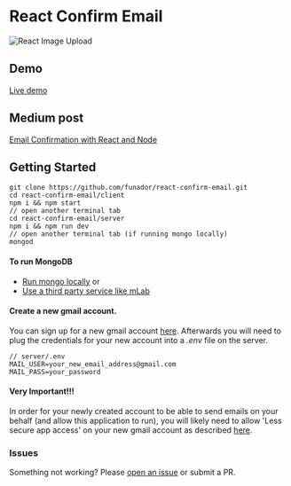 # React Confirm Email

![React Image Upload](https://cdn-images-1.medium.com/max/800/1*Tx026w_PlV29l5OiBFqCXQ.gif)

## Demo

[Live demo](http://react-confirm-email.surge.sh)

## Medium post

[Email Confirmation with React and Node](https://medium.com/p/257e5d9de725/)

## Getting Started

```
git clone https://github.com/funador/react-confirm-email.git
cd react-confirm-email/client
npm i && npm start
// open another terminal tab
cd react-confirm-email/server
npm i && npm run dev
// open another terminal tab (if running mongo locally)
mongod
```

#### To run MongoDB

* [Run mongo locally](https://medium.com/@peaonunes/how-to-install-mongodb-mac-1c70dc240f5b)
  or
* [Use a third party service like mLab](https://medium.com/@alialhaddad/how-to-setup-a-online-mongo-db-database-using-mlab-24bb583720ba)

#### Create a new gmail account.

You can sign up for a new gmail account [here](https://accounts.google.com/signup?hl=en-GB). Afterwards you will need to plug the credentials for your new account into a *.env* file on the server.

```shell
// server/.env
MAIL_USER=your_new_email_address@gmail.com
MAIL_PASS=your_password
```

#### Very Important!!!

In order for your newly created account to be able to send emails on your behalf (and allow this application to run), you will likely need to allow 'Less secure app access' on your new gmail account as described [here](https://support.google.com/accounts/answer/6010255?hl=en).

### Issues

Something not working?  Please [open an issue](https://github.com/funador/react-confirm-email/issues) or submit a PR.
